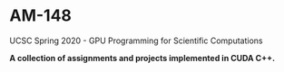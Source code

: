 # AM-148
UCSC Spring 2020 - GPU Programming for Scientific Computations

**A collection of assignments and projects implemented in CUDA C++.**
